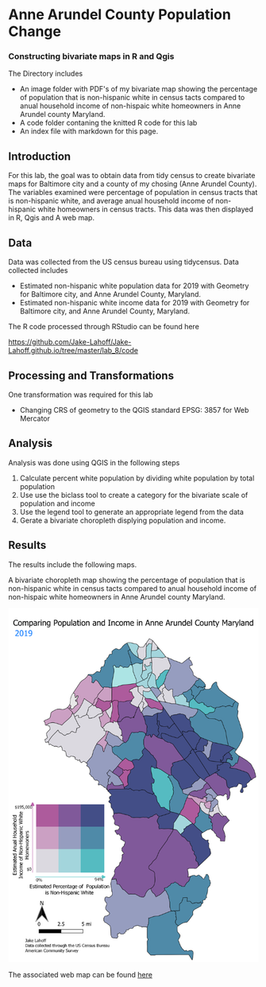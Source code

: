 # Anne Arundel County Population Change
### Constructing bivariate maps in R and Qgis
The Directory includes 
- An image folder with PDF's of my bivariate map showing the percentage of population that is non-hispanic white in census tacts compared to anual household income of non-hispaic white homeowners in Anne Arundel county Maryland.
- A code folder contaning the knitted R code for this lab
- An index file with markdown for this page.

## Introduction
For this lab, the goal was to obtain data from tidy census to create bivariate maps for Baltimore city and a county of my chosing (Anne Arundel County). The variables examined were percentage of population in census tracts that is non-hispanic white, and average anual household income of non-hispanic white homeowners in census tracts. 
This data was then displayed in R, Qgis and A web map.

## Data
Data was collected from the US census bureau using tidycensus. 
Data collected includes
- Estimated non-hispanic white population data for 2019 with Geometry for Baltimore city, and Anne Arundel County, Maryland.
- Estimated non-hispanic white income data for 2019 with Geometry for Baltimore city, and Anne Arundel County, Maryland.

The R code processed through RStudio can be found here

https://github.com/Jake-Lahoff/Jake-Lahoff.github.io/tree/master/lab_8/code

## Processing and Transformations
One transformation was required for this lab
- Changing CRS of geometry to the QGIS standard EPSG: 3857 for Web Mercator

## Analysis
Analysis was done using QGIS in the following steps
1. Calculate percent white population by dividing white population by total population
2. Use use the biclass tool to create a category for the bivariate scale of population and income
3. Use the legend tool to generate an appropriate legend from the data
4. Gerate a bivariate choropleth displying population and income.

## Results
The results include the following maps.

A bivariate choropleth map showing the percentage of population that is non-hispanic white in census tacts compared to anual household income of non-hispaic white homeowners in Anne Arundel county Maryland.

<img src="images/ann_arundel_map.png?raw=true"/>

The associated web map can be found [here](qgis2web_2021_05_04-17_46_13_444443/index.html)



